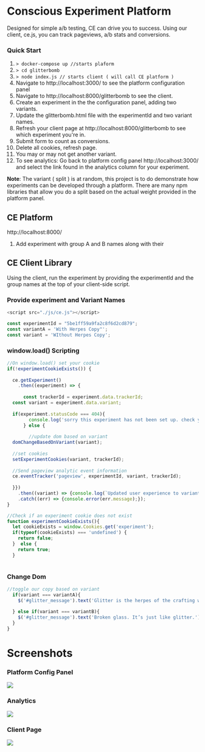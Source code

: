 # Conscious Experiment Platform

Designed for simple a/b testing, CE can drive you to success.  Using our client, ce.js, you can track pageviews, a/b stats and conversions.


### Quick Start

1. ```> docker-compose up //starts plaform``` 
2. ```> cd glitterbomb```
3. ```> node index.js // starts client ( will call CE platform )```
4. Navigate to http://localhost:3000/  to see the platform configuration panel
5. Navigate to http://localhost:8000/glitterbomb to see the client. 
6. Create an experiment in the the configuration panel, adding two variants.
7. Update the glitterbomb.html file with the experimentId and two variant names. 
8. Refresh your client page at http://localhost:8000/glitterbomb to see which experiment you're in. 
9. Submit form to count as conversions.
10. Delete all cookies, refresh page.
11. You may or may not get another variant.
12. To see analytics:  Go back to platform config panel http://localhost:3000/  and select the link found in the analytics column for your experiment.

**Note**:  The variant ( split ) is at random, this project is to do demonstrate how experiments can be developed through a platform.  There are many npm libraries that allow you do a split based on the actual weight provided in the platform panel. 


## CE Platform

http://localhost:8000/

1. Add experiment with group A and B names along with their 
	
## CE Client Library

Using the client, run the experiment by providing the experimentId and the group names at the top of your client-side script.

### Provide experiment and Variant Names
```javascript
<script src="./js/ce.js"></script>

const experimentId = "5be1ff59a9fa2c8f6d2cd879";  
const variantA = 'With Herpes Copy"';  
const variant = 'WIthout Herpes Copy';
```

###  window.load() Scripting
```javascript
//On window.load() set your cookie
if(!experimentCookieExists()) {  
  
  ce.getExperiment()  
    .then((experiment) => {  
  
      const trackerId = experiment.data.trackerId;  
  const variant = experiment.data.variant;  
  
  if(experiment.statusCode === 404){  
        console.log('sorry this experiment has not been set up. check your experimentId in the ce.js client.')  
      } else {  
  
        //update dom based on variant  
  domChangeBasedOnVariant(variant);  
  
  //set cookies  
  setExperimentCookies(variant, trackerId);  
  
  //Send pageview analytic event information  
  ce.eventTracker('pageview', experimentId, variant, trackerId);  
  
  }})  
    .then((variant) => {console.log(`Updated user experience to variant ${variant}`)})  
    .catch((err) => {console.error(err.message);});  
}

//Check if an experiment cookie does not exist
function experimentCookieExists(){  
  let cookieExists = window.Cookies.get('experiment');  
  if(typeof(cookieExists) === 'undefined') {  
    return false;  
  }  else {  
    return true;  
  }
  
```
###  Change Dom
```javascript
//toggle our copy based on variant  
  if(variant === variantA){  
    $('#glitter_message').text('Glitter is the herpes of the crafting world.');  
  
  } else if(variant === variantB){  
    $('#glitter_message').text('Broken glass. It’s just like glitter.');  
  }  
}
```



# Screenshots

### Platform Config Panel


<img src="https://duaw26jehqd4r.cloudfront.net/items/3u1h1C222z0i1b2M3Z1F/Image%202018-11-07%20at%207.39.46%20PM.png?v=4b529cfe">


### Analytics 

<img src="https://duaw26jehqd4r.cloudfront.net/items/3p2T1S0q2u333P1B3h3L/Image%202018-11-08%20at%2012.49.25%20PM.png?v=239fcc1e">
 
### Client Page

<img src="https://duaw26jehqd4r.cloudfront.net/items/0g1t0H1i2G0M1c1m3U0W/Image%202018-11-08%20at%2012.52.15%20PM.png?v=8b359ed1">